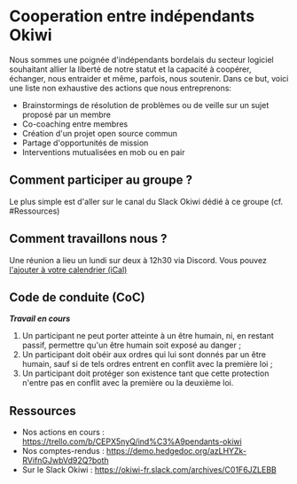 # Cooperation entre indépendants Okiwi

Nous sommes une poignée d'indépendants bordelais du secteur logiciel souhaitant allier la liberté de notre statut et la capacité à coopérer, échanger, nous entraider et même, parfois, nous soutenir. Dans ce but, voici une liste non exhaustive des actions que nous entreprenons:
- Brainstormings de résolution de problèmes ou de veille sur un sujet proposé par un membre
- Co-coaching entre membres
- Création d'un projet open source commun
- Partage d'opportunités de mission
- Interventions mutualisées en mob ou en pair

## Comment participer au groupe ?

Le plus simple est d'aller sur le canal du Slack Okiwi dédié à ce groupe (cf. #Ressources)

## Comment travaillons nous ?

Une réunion a lieu un lundi sur deux à 12h30 via Discord.
Vous pouvez [l'ajouter à votre calendrier (iCal)](https://raw.githubusercontent.com/okiwi/cooperation-independants/main/coop-indep-okiwi-sync.ics)

## Code de conduite (CoC)

***Travail en cours***

1. Un participant ne peut porter atteinte à un être humain, ni, en restant passif, permettre qu'un être humain soit exposé au danger ;
2. Un participant doit obéir aux ordres qui lui sont donnés par un être humain, sauf si de tels ordres entrent en conflit avec la première loi ;
3. Un participant doit protéger son existence tant que cette protection n'entre pas en conflit avec la première ou la deuxième loi.

## Ressources

- Nos actions en cours : https://trello.com/b/CEPX5nyQ/ind%C3%A9pendants-okiwi
- Nos comptes-rendus : https://demo.hedgedoc.org/azLHYZk-RVifnGJwbVd92Q?both
- Sur le Slack Okiwi : https://okiwi-fr.slack.com/archives/C01F6JZLEBB
